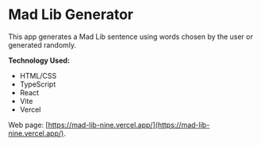 # Mad Lib Generator

This app generates a Mad Lib sentence using words chosen by the user or generated randomly.

**Technology Used:**
* HTML/CSS
* TypeScript
* React
* Vite
* Vercel

Web page: [https://mad-lib-nine.vercel.app/](https://mad-lib-nine.vercel.app/).
